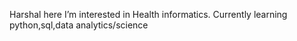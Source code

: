 Harshal here I’m interested in Health informatics.
Currently learning python,sql,data analytics/science


<!---
Harshalhsc007/Harshalhsc007 is a ✨ special ✨ repository because its `README.md` (this file) appears on your GitHub profile.
You can click the Preview link to take a look at your changes.
--->
